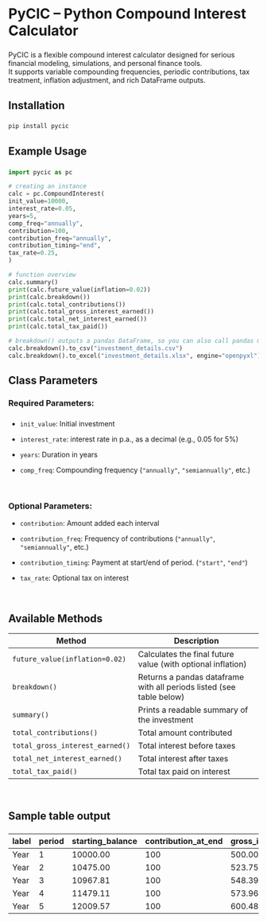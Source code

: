 <h1 align="left">PyCIC – Python Compound Interest Calculator</h1>

###

<p align="left">PyCIC is a flexible compound interest calculator designed for serious financial modeling, simulations, and personal finance tools.<br>It supports variable compounding frequencies, periodic contributions, tax treatment, inflation adjustment, and rich DataFrame outputs.</p>

###

<h2 align="left">Installation</h2>

###

```bash
pip install pycic
```

###

<h2 align="left">Example Usage</h2>

###

```python
import pycic as pc

# creating an instance
calc = pc.CompoundInterest(
init_value=10000,
interest_rate=0.05,
years=5,
comp_freq="annually",
contribution=100,
contribution_freq="annually",
contribution_timing="end",
tax_rate=0.25,
)

# function overview
calc.summary()
print(calc.future_value(inflation=0.02))
print(calc.breakdown())
print(calc.total_contributions())
print(calc.total_gross_interest_earned())
print(calc.total_net_interest_earned())
print(calc.total_tax_paid())

# breakdown() outputs a pandas DataFrame, so you can also call pandas methods on it
calc.breakdown().to_csv("investment_details.csv")
calc.breakdown().to_excel("investment_details.xlsx", engine="openpyxl")
```

###

<h2 align="left">Class Parameters</h2>

###

<h3 align="left">Required Parameters:</h2>

###

- `init_value`: Initial investment

- `interest_rate`: interest rate in p.a., as a decimal (e.g., 0.05 for 5%)

- `years`: Duration in years

- `comp_freq`: Compounding frequency (`"annually"`, `"semiannually"`, etc.)

<br>

<h3 align="left">Optional Parameters:</h2>

- `contribution`: Amount added each interval

- `contribution_freq`: Frequency of contributions (`"annually"`, `"semiannually"`, etc.)

- `contribution_timing`: Payment at start/end of period. (`"start"`, `"end"`)

- `tax_rate`: Optional tax on interest

<br>

<h2 align="left">Available Methods</h2>

| Method                          | Description                                                          |
| ------------------------------- | -------------------------------------------------------------------- |
| `future_value(inflation=0.02)`  | Calculates the final future value (with optional inflation)          |
| `breakdown()`                   | Returns a pandas dataframe with all periods listed (see table below) |
| `summary()`                     | Prints a readable summary of the investment                          |
| `total_contributions()`         | Total amount contributed                                             |
| `total_gross_interest_earned()` | Total interest before taxes                                          |
| `total_net_interest_earned()`   | Total interest after taxes                                           |
| `total_tax_paid()`              | Total tax paid on interest                                           |

<br>

<h2 align="left">Sample table output</h2>

###

| label | period | starting_balance | contribution_at_end | gross_interest | net_interest | tax_paid | ending_balance |
| ----- | ------ | ---------------- | ------------------- | -------------- | ------------ | -------- | -------------- |
| Year  | 1      | 10000.00         | 100                 | 500.00         | 375.00       | 125.00   | 10475.00       |
| Year  | 2      | 10475.00         | 100                 | 523.75         | 392.81       | 130.94   | 10967.81       |
| Year  | 3      | 10967.81         | 100                 | 548.39         | 411.29       | 137.10   | 11479.11       |
| Year  | 4      | 11479.11         | 100                 | 573.96         | 430.47       | 143.49   | 12009.57       |
| Year  | 5      | 12009.57         | 100                 | 600.48         | 450.36       | 150.12   | 12559.93       |
